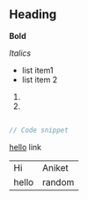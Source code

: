 ## Heading

**Bold**

*Italics*

- list item1
- list item 2

1. 
2. 

``` cpp

// Code snippet

```
[hello](www.google.com) link

|         |      |
|---------|------|
|Hi       | Aniket|
|hello    | random|


